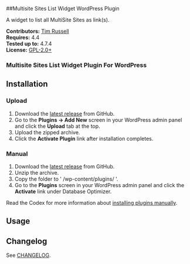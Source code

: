 ##Multisite Sites List Widget WordPress Plugin

A widget to list all MultiSite Sites as link(s).

__Contributors:__ [Tim Russell](https://github.com/tdavidrussell)   
__Requires:__ 4.4     
__Tested up to:__ 4.7.4  
__License:__ [GPL-2.0+](http://www.gnu.org/licenses/gpl-2.0.html)   


### Multisite Sites List Widget Plugin For WordPress

## Installation ##

### Upload ###

1. Download the [latest release](https://github.com/tdavidrussell/) from GitHub.
2. Go to the __Plugins &rarr; Add New__ screen in your WordPress admin panel and click the __Upload__ tab at the top.
3. Upload the zipped archive.
4. Click the __Activate Plugin__ link after installation completes.

### Manual ###

1. Download the [latest release](https://github.com/tdavidrussell/) from GitHub.
2. Unzip the archive.
3. Copy the folder to ' /wp-content/plugins/ '.
4. Go to the __Plugins__ screen in your WordPress admin panel and click the __Activate__ link under Database Optimizer.

Read the Codex for more information about [installing plugins manually](http://codex.wordpress.org/Managing_Plugins#Manual_Plugin_Installation).


## Usage ##


## Changelog

See [CHANGELOG](changelog.md).

